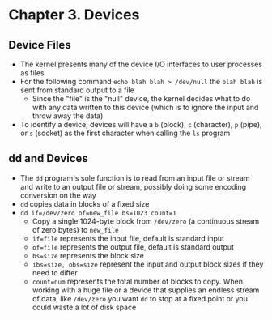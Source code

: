 # Chapter 3. Devices

## Device Files

* The kernel presents many of the device I/O interfaces to user processes as files
* For the following command `echo blah blah > /dev/null` the `blah blah` is sent from standard output to a file
  * Since the "file" is the "null" device, the kernel decides what to do with any data written to this device (which is to ignore the input and throw away the data)
* To identify a device, devices will have a `b` (block), `c` (character), `p` (pipe), or `s` (socket) as the first character when calling the `ls` program

## dd and Devices

* The `dd` program's sole function is to read from an input file or stream and write to an output file or stream, possibly doing some encoding conversion on the way
* `dd` copies data in blocks of a fixed size
* `dd if=/dev/zero of=new_file bs=1023 count=1`
  * Copy a single 1024-byte block from `/dev/zero` (a continuous stream of zero bytes) to `new_file`
  * `if=file` represents the input file, default is standard input
  * `of=file` represents the output file, default is standard output
  * `bs=size` represents the block size
  * `ibs=size, obs=size` represent the input and output block sizes if they need to differ
  * `count=num` represents the total number of blocks to copy. When working with a huge file or a device that supplies an endless stream of data, like `/dev/zero` you want `dd` to stop at a fixed point or you could waste a lot of disk space
